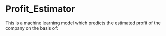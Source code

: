 # Profit_Estimator
This is a machine learning model which predicts the estimated profit of the company on the basis of:
